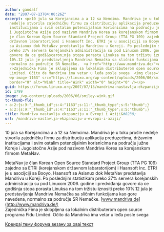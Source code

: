 ```yaml
---
author: gandalf
date: "2007-07-13T04:00:26Z"
excerpt: <p>10 jula sa Korejancima a a 12 sa Nemcima. Mandriva je u toku pro&scaron;le
  nedelje stvorila zajedničku firmu za distribuciju aplikacija preduzećima, državnim
  institucijama i svim ostalim potencijalnim korisnicima na području južne Koreje
  i Jugoistočne Azije pod nazivom Mandriva Korea sa korejanskom firmom MetaNav.</p><p>MetaNav
  je član Korean Open Source Standard Project Group (TTA PG 109) zajedno sa ETRI (korejanskom
  državnom labaratorijom) i Haansoft Inc. ETRI je u asocijciji sa Booyo, Haansoft
  sa Asianux dok MetaNav predstavlja Mandrivu u Koreji. Po poslednjim statistikam
  preko 37% servera korejanskih administracija su pod Linuxom 2006. godine i predviđanja
  govore da ce godi&scaron;nja stopa porasta Linuksa na tom tržistu iznositi preko
  10%.12 jula je predstavljenja Mandriva Nemačka sa sličnim funkcijama kao gore navedena,
  normalno za područje SR Nemačke.  <a href="http://www.mandriva.de/">www.mandriva.de</a><br
  />Zajednička Fima je sklopljena sa lokalnim distributerom open source programa Fidu
  Limited. Očito da Mandriva ima vetar u leđa posle svega  <img class=" size-full
  wp-image-1163" src="https://linuxo.org/wp-content/uploads/2006/06/smiley-wink.gif"
  border="0" alt="Wink" title="Wink" width="0" height="0" /></p>
guid: https://forum.linuxo.org/2007/07/13/mandriva-nastavlja-ekzpanziju-u-evropi-i-aziji/
id: 1799
image: /wp-content/uploads/2006/06/smiley-wink.gif
tc-thumb-fld:
- a:2:{s:9:"_thumb_id";s:4:"1163";s:11:"_thumb_type";s:5:"thumb";}
- a:2:{s:9:"_thumb_id";s:4:"1163";s:11:"_thumb_type";s:5:"thumb";}
title: Mandriva nastavlja ekzpanziju u Evropi i Aziji&#8230;
url: /mandriva-nastavlja-ekzpanziju-u-evropi-i-aziji/
---
```

10 jula sa Korejancima a a 12 sa Nemcima. Mandriva je u toku pro&scaron;le nedelje stvorila zajedničku firmu za distribuciju aplikacija preduzećima, državnim institucijama i svim ostalim potencijalnim korisnicima na području južne Koreje i Jugoistočne Azije pod nazivom Mandriva Korea sa korejanskom firmom MetaNav.

MetaNav je član Korean Open Source Standard Project Group (TTA PG 109) zajedno sa ETRI (korejanskom državnom labaratorijom) i Haansoft Inc. ETRI je u asocijciji sa Booyo, Haansoft sa Asianux dok MetaNav predstavlja Mandrivu u Koreji. Po poslednjim statistikam preko 37% servera korejanskih administracija su pod Linuxom 2006. godine i predviđanja govore da ce godi&scaron;nja stopa porasta Linuksa na tom tržistu iznositi preko 10%.12 jula je predstavljenja Mandriva Nemačka sa sličnim funkcijama kao gore navedena, normalno za područje SR Nemačke. [www.mandriva.de](http://www.mandriva.de/)  
Zajednička Fima je sklopljena sa lokalnim distributerom open source programa Fidu Limited. Očito da Mandriva ima vetar u leđa posle svega<img class=" size-full wp-image-1163" src="https://linuxo.org/wp-content/uploads/2006/06/smiley-wink.gif" border="0" alt="Wink" title="Wink" width="0" height="0" /> 

<!--break-->

[Креирај тему форума везану за овај текст](https://linuxo.org/nova-tema-na-forumu/?se_pid=1799)